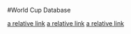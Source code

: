 #World Cup Database

[a relative link](insert_data.sh)
[a relative link](queries.sh)
[a relative link](worldcup.sql)
